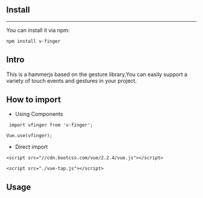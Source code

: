 ## Install
----
You can install it via npm:

``npm install v-finger``

## Intro
  This is a hammerjs based on the gesture library,You can easily support a variety of touch events and gestures in your project.

## How to import

  * Using Components

`` import vfinger from 'v-finger';``

``Vue.use(vfinger);``

  * Direct import

``<script src="//cdn.bootcss.com/vue/2.2.4/vue.js"></script>``

``<script src="./vue-tap.js"></script>``

## Usage


  